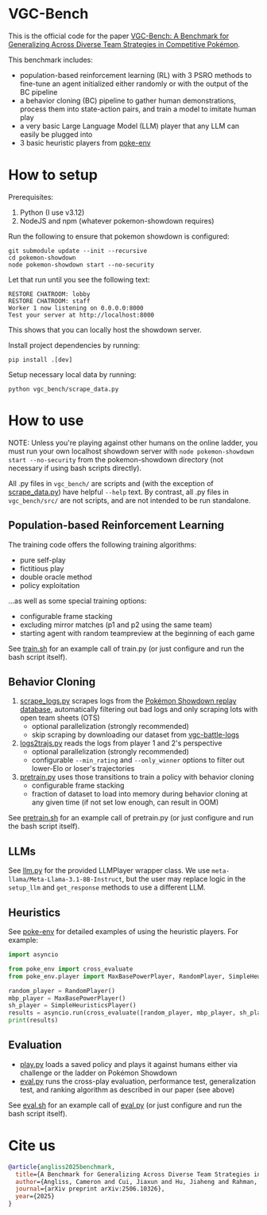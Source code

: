 # VGC-Bench
This is the official code for the paper [VGC-Bench: A Benchmark for Generalizing Across Diverse Team Strategies in Competitive Pokémon](https://arxiv.org/abs/2506.10326).

This benchmark includes:
- population-based reinforcement learning (RL) with 3 PSRO methods to fine-tune an agent initialized either randomly or with the output of the BC pipeline
- a behavior cloning (BC) pipeline to gather human demonstrations, process them into state-action pairs, and train a model to imitate human play
- a very basic Large Language Model (LLM) player that any LLM can easily be plugged into
- 3 basic heuristic players from [poke-env](https://github.com/hsahovic/poke-env)

# How to setup
Prerequisites:
1. Python (I use v3.12)
1. NodeJS and npm (whatever pokemon-showdown requires)

Run the following to ensure that pokemon showdown is configured:
```
git submodule update --init --recursive
cd pokemon-showdown
node pokemon-showdown start --no-security
```
Let that run until you see the following text:
```
RESTORE CHATROOM: lobby
RESTORE CHATROOM: staff
Worker 1 now listening on 0.0.0.0:8000
Test your server at http://localhost:8000
```
This shows that you can locally host the showdown server.

Install project dependencies by running:
```
pip install .[dev]
```
Setup necessary local data by running:
```
python vgc_bench/scrape_data.py
```

# How to use

NOTE: Unless you're playing against other humans on the online ladder, you must run your own localhost showdown server with `node pokemon-showdown start --no-security` from the pokemon-showdown directory (not necessary if using bash scripts directly).

All .py files in `vgc_bench/` are scripts and (with the exception of [scrape_data.py](vgc_bench/scrape_data.py)) have helpful `--help` text. By contrast, all .py files in `vgc_bench/src/` are not scripts, and are not intended to be run standalone.

## Population-based Reinforcement Learning

The training code offers the following training algorithms:
- pure self-play
- fictitious play
- double oracle method
- policy exploitation

...as well as some special training options:
- configurable frame stacking
- excluding mirror matches (p1 and p2 using the same team)
- starting agent with random teampreview at the beginning of each game

See [train.sh](train.sh) for an example call of train.py (or just configure and run the bash script itself).

## Behavior Cloning

1. [scrape_logs.py](vgc_bench/scrape_logs.py) scrapes logs from the [Pokémon Showdown replay database](https://replay.pokemonshowdown.com), automatically filtering out bad logs and only scraping lots with open team sheets (OTS)
    - optional parallelization (strongly recommended)
    - skip scraping by downloading our dataset from [vgc-battle-logs](https://huggingface.co/datasets/cameronangliss/vgc-battle-logs)
1. [logs2trajs.py](vgc_bench/logs2trajs.py) reads the logs from player 1 and 2's perspective
    - optional parallelization (strongly recommended)
    - configurable `--min_rating` and `--only_winner` options to filter out lower-Elo or loser's trajectories
1. [pretrain.py](vgc_bench/pretrain.py) uses those transitions to train a policy with behavior cloning
    - configurable frame stacking
    - fraction of dataset to load into memory during behavior cloning at any given time (if not set low enough, can result in OOM)

See [pretrain.sh](pretrain.sh) for an example call of pretrain.py (or just configure and run the bash script itself).

## LLMs

See [llm.py](vgc_bench/src/llm.py) for the provided LLMPlayer wrapper class. We use `meta-llama/Meta-Llama-3.1-8B-Instruct`, but the user may replace logic in the `setup_llm` and `get_response` methods to use a different LLM.

## Heuristics

See [poke-env](https://github.com/hsahovic/poke-env) for detailed examples of using the heuristic players. For example:

```python
import asyncio

from poke_env import cross_evaluate
from poke_env.player import MaxBasePowerPlayer, RandomPlayer, SimpleHeuristicsPlayer

random_player = RandomPlayer()
mbp_player = MaxBasePowerPlayer()
sh_player = SimpleHeuristicsPlayer()
results = asyncio.run(cross_evaluate([random_player, mbp_player, sh_player], n_challenges=100))
print(results)
```

## Evaluation

- [play.py](vgc_bench/play.py) loads a saved policy and plays it against humans either via challenge or the ladder on Pokémon Showdown
- [eval.py](vgc_bench/eval.py) runs the cross-play evaluation, performance test, generalization test, and ranking algorithm as described in our paper (see above)

See [eval.sh](eval.sh) for an example call of [eval.py](vgc_bench/eval.py) (or just configure and run the bash script itself).

# Cite us

```bibtex
@article{angliss2025benchmark,
  title={A Benchmark for Generalizing Across Diverse Team Strategies in Competitive Pok$\backslash$'emon},
  author={Angliss, Cameron and Cui, Jiaxun and Hu, Jiaheng and Rahman, Arrasy and Stone, Peter},
  journal={arXiv preprint arXiv:2506.10326},
  year={2025}
}
```
